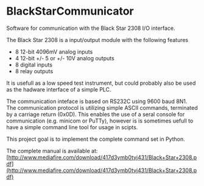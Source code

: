 # BlackStarCommunicator
Software for communication with the Black Star 2308 I/O interface.

The Black Star 2308 is a input/output module with the following features
- 8 12-bit 4096mV analog inputs
- 4 12-bit +/- 5 or +/- 10V analog outputs
- 8 digital inputs
- 8 relay outputs

It is usefull as a low speed test instrument, but could probably also be used as the hadware interface of a simple PLC.

The communication inteface is based on RS232C using 9600 baud 8N1. The communication protocol is utilizing simple ASCII commands, terminated by a carriage return (0x0D). This enables the use of a seral console for communication (e.g. minicom or PuTTy), however is is sometimes uefull to have a simple command line tool for usage in scipts.

This project goal is to implement the complete command set in Python.


The complete manual is available at: [http://www.mediafire.com/download/417d3ymb0tvj431/Black+Star+2308.pdf](http://www.mediafire.com/download/417d3ymb0tvj431/Black+Star+2308.pdf)
